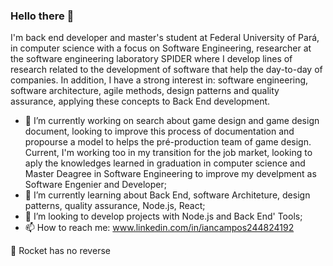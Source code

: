 ### Hello there 👋

I'm back end developer and master's student at Federal University of Pará, in computer science with a focus on Software Engineering, researcher at the software engineering laboratory SPIDER where I develop lines of research related to the development of software that help the day-to-day of companies. In addition, I have a strong interest in: software engineering, software architecture, agile methods, design patterns and quality assurance, applying these concepts to Back End development.

- 🔭 I’m currently working on search about game design and game design document, looking to improve this process of documentation and propourse a model to helps the pré-production team of game design. Current, I'm working too in my transition for the job market, looking to aply the knowledges learned in graduation in computer science and Master Deagree in Software Engineering to improve my develpment as Software Engenier and Developer;
- 🌱 I’m currently learning about Back End, software Architeture, design patterns, quality assurance, Node.js, React;
- :rocket: I’m looking to develop projects with Node.js and Back End' Tools;
- 📫 How to reach me: www.linkedin.com/in/iancampos244824192

:rocket: Rocket has no reverse
